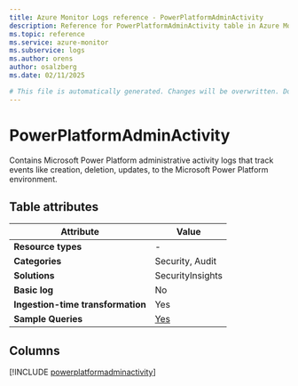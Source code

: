 ```yaml
---
title: Azure Monitor Logs reference - PowerPlatformAdminActivity
description: Reference for PowerPlatformAdminActivity table in Azure Monitor Logs.
ms.topic: reference
ms.service: azure-monitor
ms.subservice: logs
ms.author: orens
author: osalzberg
ms.date: 02/11/2025

# This file is automatically generated. Changes will be overwritten. Do not change this file directly.
---
```


# PowerPlatformAdminActivity

Contains Microsoft Power Platform administrative activity logs that track events like creation, deletion, updates, to the Microsoft Power Platform environment.


## Table attributes

|Attribute|Value|
|---|---|
|**Resource types**|-|
|**Categories**|Security, Audit|
|**Solutions**| SecurityInsights|
|**Basic log**|No|
|**Ingestion-time transformation**|Yes|
|**Sample Queries**|[Yes](/azure/azure-monitor/reference/queries/powerplatformadminactivity)|



## Columns
  
[!INCLUDE [powerplatformadminactivity](~/reusable-content/ce-skilling/azure/includes/azure-monitor/reference/tables/powerplatformadminactivity-include.md)]
